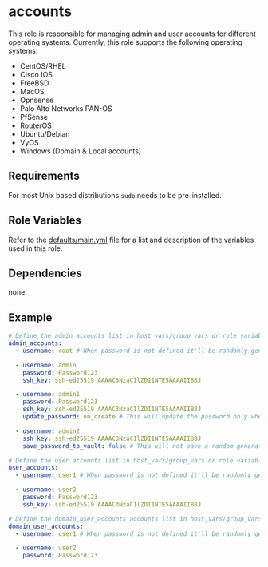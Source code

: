 # accounts

This role is responsible for managing admin and user accounts for different operating systems. Currently, this role supports the following operating systems:

- CentOS/RHEL
- Cisco IOS
- FreeBSD
- MacOS
- Opnsense
- Palo Alto Networks PAN-OS
- PfSense
- RouterOS
- Ubuntu/Debian
- VyOS
- Windows (Domain & Local accounts)

## Requirements

For most Unix based distributions `sudo` needs to be pre-installed.

## Role Variables

Refer to the [defaults/main.yml](https://github.com/ClarifiedSecurity/nova.core/blob/main/nova/core/roles/accounts/defaults/main.yml) file for a list and description of the variables used in this role.

## Dependencies

none

## Example

```yaml
# Define the admin accounts list in host_vars/group_vars or role variables to create the admin accounts for the OS
admin_accounts:
  - username: root # When password is not defined it'll be randomly generated

  - username: admin
    password: Password123
    ssh_key: ssh-ed25519 AAAAC3NzaC1lZDI1NTE5AAAAIIB8J

  - username: admin1
    password: Password123
    ssh_key: ssh-ed25519 AAAAC3NzaC1lZDI1NTE5AAAAIIB8J
    update_password: on_create # This will update the password only when the account is created

  - username: admin2
    ssh_key: ssh-ed25519 AAAAC3NzaC1lZDI1NTE5AAAAIIB8J
    save_password_to_vault: false # This will not save a random generated the password to the vault, ssh key is needed for authentication then
```

```yaml
# Define the user accounts list in host_vars/group_vars or role variables to create the user accounts for the OS
user_accounts:
  - username: user1 # When password is not defined it'll be randomly generated

  - username: user2
    password: Password123
    ssh_key: ssh-ed25519 AAAAC3NzaC1lZDI1NTE5AAAAIIB8J
```

```yaml
# Define the domain_user_accounts accounts list in host_vars/group_vars or role variables to create the domain user accounts for the Domain Controller
domain_user_accounts:
  - username: user1 # When password is not defined it'll be randomly generated

  - username: user2
    password: Password123
```
